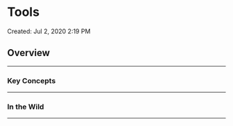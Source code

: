 # Tools

Created: Jul 2, 2020 2:19 PM

## Overview

---

### Key Concepts

---

### In the Wild

---